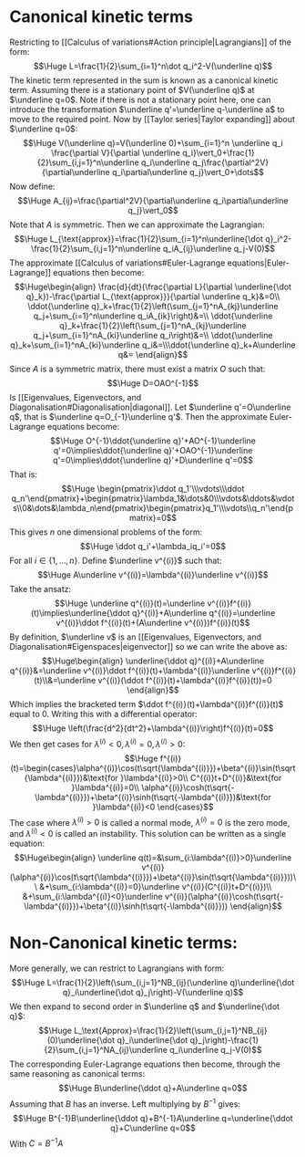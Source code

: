 
# Canonical kinetic terms

Restricting to [[Calculus of variations#Action principle|Lagrangians]] of the form:$$\Huge L=\frac{1}{2}\sum_{i=1}^n\dot q_i^2-V(\underline q)$$The kinetic term represented in the sum is known as a canonical kinetic term. Assuming there is a stationary point of $V(\underline q)$ at $\underline q=0$. Note if there is not a stationary point here, one can introduce the transformation $\underline q'=\underline q-\underline a$ to move to the required point. Now by [[Taylor series|Taylor expanding]] about $\underline q=0$:$$\Huge V(\underline q)=V(\underline 0)+\sum_{i=1}^n \underline q_i \frac{\partial V}{\partial \underline q_i}\vert_0+\frac{1}{2}\sum_{i,j=1}^n\underline q_i\underline q_j\frac{\partial^2V}{\partial\underline q_i\partial\underline q_j}\vert_0+\dots$$Now define:$$\Huge A_{ij}=\frac{\partial^2V}{\partial\underline q_i\partial\underline q_j}\vert_0$$Note that $A$ is symmetric. Then we can approximate the Lagrangian:$$\Huge L_{\text{approx}}=\frac{1}{2}\sum_{i=1}^n\underline{\dot q}_i^2-\frac{1}{2}\sum_{i,j=1}^n\underline q_iA_{ij}\underline q_j-V(0)$$The approximate [[Calculus of variations#Euler-Lagrange equations|Euler-Lagrange]] equations then become:$$\Huge\begin{align}
\frac{d}{dt}(\frac{\partial L}{\partial \underline{\dot q}_k})-\frac{\partial L_{\text{approx}}}{\partial \underline q_k}&=0\\
\ddot{\underline q}_k+\frac{1}{2}\left(\sum_{j=1}^nA_{kj}\underline q_j+\sum_{i=1}^n\underline q_iA_{ik}\right)&=\\
\ddot{\underline q}_k+\frac{1}{2}\left(\sum_{j=1}^nA_{kj}\underline q_j+\sum_{i=1}^nA_{ki}\underline q_i\right)&=\\
\ddot{\underline q}_k+\sum_{i=1}^nA_{ki}\underline q_i&=\\\ddot{\underline q}_k+A\underline q&=
\end{align}$$Since $A$ is a symmetric matrix, there must exist a matrix $O$ such that:$$\Huge D=OAO^{-1}$$Is [[Eigenvalues, Eigenvectors, and Diagonalisation#Diagonalisation|diagonal]]. Let $\underline q'=O\underline q$, that is $\underline q=O_{-1}\underline q'$. Then the approximate Euler-Lagrange equations become:$$\Huge O^{-1}\ddot{\underline q}'+AO^{-1}\underline q'=0\implies\ddot{\underline q}'+OAO^{-1}\underline q'=0\implies\ddot{\underline q}'+D\underline q'=0$$That is:$$\Huge \begin{pmatrix}\ddot q_1'\\\vdots\\\ddot q_n'\end{pmatrix}+\begin{pmatrix}\lambda_1&\dots&0\\\vdots&\ddots&\vdots\\0&\dots&\lambda_n\end{pmatrix}\begin{pmatrix}q_1'\\\vdots\\q_n'\end{pmatrix}=0$$This gives $n$ one dimensional problems of the form:$$\Huge \ddot q_i'+\lambda_iq_i'=0$$For all $i\in\{1,\dots,n\}$. Define $\underline v^{(i)}$ such that:$$\Huge A\underline v^{(i)}=\lambda^{(i)}\underline v^{(i)}$$Take the ansatz:$$\Huge \underline q^{(i)}(t)=\underline v^{(i)}f^{(i)}(t)\implies\underline{\ddot q}^{(i)}+A\underline q^{(i)}=\underline v^{(i)}\ddot f^{(i)}(t)+(A\underline v^{(i)})f^{(i)}(t)$$By definition, $\underline v$ is an [[Eigenvalues, Eigenvectors, and Diagonalisation#Eigenspaces|eigenvector]] so we can write the above as:$$\Huge\begin{align}
\underline{\ddot q}^{(i)}+A\underline q^{(i)}&=\underline v^{(i)}\ddot f^{(i)}(t)+\lambda^{(i)}\underline v^{(i)}f^{(i)}(t)\\&=\underline v^{(i)}(\ddot f^{(i)}(t)+\lambda^{(i)}f^{(i)}(t))=0
\end{align}$$Which implies the bracketed term $\ddot f^{(i)}(t)+\lambda^{(i)}f^{(i)}(t)$ equal to $0$. Writing this with a differential operator:$$\Huge \left(\frac{d^2}{dt^2}+\lambda^{(i)}\right)f^{(i)}(t)=0$$We then get cases for $\lambda^{(i)}<0,\lambda^{(i)}=0,\lambda^{(i)}>0$:$$\Huge f^{(i)}(t)=\begin{cases}\alpha^{(i)}\cos(t\sqrt{\lambda^{(i)}})+\beta^{(i)}\sin(t\sqrt{\lambda^{(i)}})&\text{for }\lambda^{(i)}>0\\
C^{(i)}t+D^{(i)}&\text{for }\lambda^{(i)}=0\\ 
\alpha^{(i)}\cosh(t\sqrt{-\lambda^{(i)}})+\beta^{(i)}\sinh(t\sqrt{-\lambda^{(i)}})&\text{for }\lambda^{(i)}<0
\end{cases}$$The case where $\lambda^{(i)}>0$ is called a normal mode, $\lambda^{(i)}=0$ is the zero mode, and $\lambda^{(i)}<0$ is called an instability. This solution can be written as a single equation:$$\Huge\begin{align}
\underline q(t)=&\sum_{i:\lambda^{(i)}>0}\underline v^{(i)}(\alpha^{(i)}\cos(t\sqrt{\lambda^{(i)}})+\beta^{(i)}\sin(t\sqrt{\lambda^{(i)}}))\\
&+\sum_{i:\lambda^{(i)}=0}\underline v^{(i)}(C^{(i)}t+D^{(i)})\\
&+\sum_{i:\lambda^{(i)}<0}\underline v^{(i)}(\alpha^{(i)}\cosh(t\sqrt{-\lambda^{(i)}})+\beta^{(i)}\sinh(t\sqrt{-\lambda^{(i)}}))
\end{align}$$

# Non-Canonical kinetic terms:

More generally, we can restrict to Lagrangians with form:$$\Huge L=\frac{1}{2}\left(\sum_{i,j=1}^NB_{ij}(\underline q)\underline{\dot q}_i\underline{\dot q}_j\right)-V(\underline q)$$We then expand to second order in $\underline q$ and $\underline{\dot q}$:$$\Huge L_\text{Approx}=\frac{1}{2}\left(\sum_{i,j=1}^NB_{ij}(0)\underline{\dot q}_i\underline{\dot q}_j\right)-\frac{1}{2}\sum_{i,j=1}^NA_{ij}\underline q_i\underline q_j-V(0)$$The corresponding Euler-Lagrange equations then become, through the same reasoning as canonical terms:$$\Huge B\underline{\ddot q}+A\underline q=0$$Assuming that $B$ has an inverse. Left multiplying by $B^{-1}$ gives:$$\Huge B^{-1}B\underline{\ddot q}+B^{-1}A\underline q=\underline{\ddot q}+C\underline q=0$$With $C=B^{-1}A$